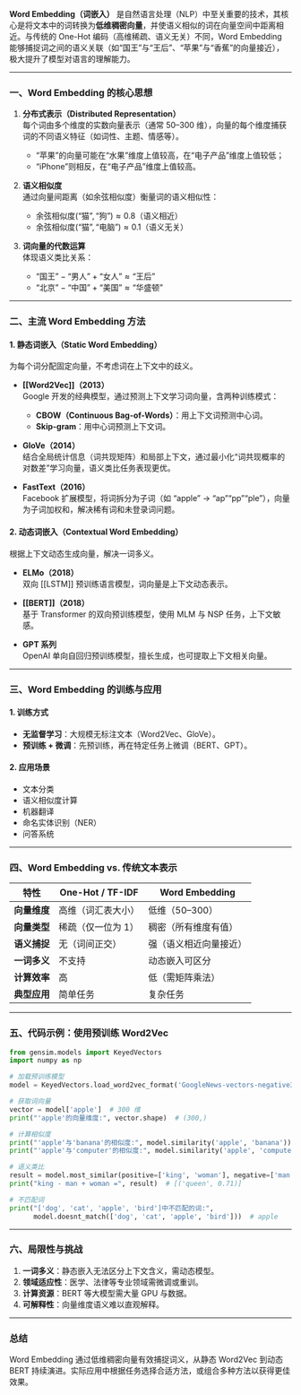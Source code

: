 **Word Embedding（词嵌入）** 是自然语言处理（NLP）中至关重要的技术，其核心是将文本中的词转换为**低维稠密向量**，并使语义相似的词在向量空间中距离相近。与传统的 One-Hot 编码（高维稀疏、语义无关）不同，Word Embedding 能够捕捉词之间的语义关联（如“国王”与“王后”、“苹果”与“香蕉”的向量接近），极大提升了模型对语言的理解能力。

---

### **一、Word Embedding 的核心思想**

1. **分布式表示（Distributed Representation）**  
   每个词由多个维度的实数向量表示（通常 50–300 维），向量的每个维度捕获词的不同语义特征（如词性、主题、情感等）。  
   - “苹果”的向量可能在“水果”维度上值较高，在“电子产品”维度上值较低；  
   - “iPhone”则相反，在“电子产品”维度上值较高。

2. **语义相似度**  
   通过向量间距离（如余弦相似度）衡量词的语义相似性：  
   - $\text{余弦相似度}(\text{“猫”}, \text{“狗”}) \approx 0.8$（语义相近）  
   - $\text{余弦相似度}(\text{“猫”}, \text{“电脑”}) \approx 0.1$（语义无关）

3. **词向量的代数运算**  
   体现语义类比关系：  
   - $\text{“国王”} - \text{“男人”} + \text{“女人”} \approx \text{“王后”}$  
   - $\text{“北京”} - \text{“中国”} + \text{“美国”} \approx \text{“华盛顿”}$

---

### **二、主流 Word Embedding 方法**

#### 1. 静态词嵌入（Static Word Embedding）  
为每个词分配固定向量，不考虑词在上下文中的歧义。

- **[[Word2Vec]]（2013）**  
  Google 开发的经典模型，通过预测上下文学习词向量，含两种训练模式：  
  - **CBOW（Continuous Bag-of-Words）**：用上下文词预测中心词。  
  - **Skip-gram**：用中心词预测上下文词。  

- **GloVe（2014）**  
  结合全局统计信息（词共现矩阵）和局部上下文，通过最小化“词共现概率的对数差”学习向量，语义类比任务表现更优。  

- **FastText（2016）**  
  Facebook 扩展模型，将词拆分为子词（如 “apple” → “ap”“pp”“ple”），向量为子词加权和，解决稀有词和未登录词问题。

#### 2. 动态词嵌入（Contextual Word Embedding）  
根据上下文动态生成向量，解决一词多义。

- **ELMo（2018）**  
  双向 [[LSTM]] 预训练语言模型，词向量是上下文动态表示。  

- **[[BERT]]（2018）**  
  基于 Transformer 的双向预训练模型，使用 MLM 与 NSP 任务，上下文敏感。  

- **GPT 系列**  
  OpenAI 单向自回归预训练模型，擅长生成，也可提取上下文相关向量。

---

### **三、Word Embedding 的训练与应用**

#### 1. 训练方式  
- **无监督学习**：大规模无标注文本（Word2Vec、GloVe）。  
- **预训练 + 微调**：先预训练，再在特定任务上微调（BERT、GPT）。

#### 2. 应用场景  
- 文本分类  
- 语义相似度计算  
- 机器翻译  
- 命名实体识别（NER）  
- 问答系统

---

### **四、Word Embedding vs. 传统文本表示**

| 特性             | One-Hot / TF-IDF          | Word Embedding             |
|------------------|---------------------------|----------------------------|
| **向量维度**     | 高维（词汇表大小）        | 低维（50–300）             |
| **向量类型**     | 稀疏（仅一位为 1）        | 稠密（所有维度有值）       |
| **语义捕捉**     | 无（词间正交）            | 强（语义相近向量接近）     |
| **一词多义**     | 不支持                    | 动态嵌入可区分             |
| **计算效率**     | 高                        | 低（需矩阵乘法）           |
| **典型应用**     | 简单任务                  | 复杂任务                   |

---

### **五、代码示例：使用预训练 Word2Vec**

```python
from gensim.models import KeyedVectors
import numpy as np

# 加载预训练模型
model = KeyedVectors.load_word2vec_format('GoogleNews-vectors-negative300.bin', binary=True)

# 获取词向量
vector = model['apple']  # 300 维
print("'apple'的向量维度:", vector.shape)  # (300,)

# 计算相似度
print("'apple'与'banana'的相似度:", model.similarity('apple', 'banana'))
print("'apple'与'computer'的相似度:", model.similarity('apple', 'computer'))

# 语义类比
result = model.most_similar(positive=['king', 'woman'], negative=['man'], topn=1)
print("king - man + woman =", result)  # [('queen', 0.71)]

# 不匹配词
print("['dog', 'cat', 'apple', 'bird']中不匹配的词:",
      model.doesnt_match(['dog', 'cat', 'apple', 'bird']))  # apple
```

---

### **六、局限性与挑战**

1. **一词多义**：静态嵌入无法区分上下文含义，需动态模型。  
2. **领域适应性**：医学、法律等专业领域需微调或重训。  
3. **计算资源**：BERT 等大模型需大量 GPU 与数据。  
4. **可解释性**：向量维度语义难以直观解释。

---

### **总结**

Word Embedding 通过低维稠密向量有效捕捉词义，从静态 Word2Vec 到动态 BERT 持续演进。实际应用中根据任务选择合适方法，或组合多种方法以获得更佳效果。